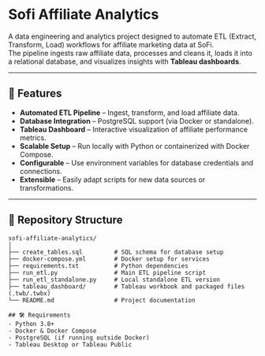 # Sofi Affiliate Analytics

A data engineering and analytics project designed to automate ETL (Extract, Transform, Load) workflows for affiliate marketing data at SoFi.  
The pipeline ingests raw affiliate data, processes and cleans it, loads it into a relational database, and visualizes insights with **Tableau dashboards**.

---

## 🚀 Features
- **Automated ETL Pipeline** – Ingest, transform, and load affiliate data.
- **Database Integration** – PostgreSQL support (via Docker or standalone).
- **Tableau Dashboard** – Interactive visualization of affiliate performance metrics.
- **Scalable Setup** – Run locally with Python or containerized with Docker Compose.
- **Configurable** – Use environment variables for database credentials and connections.
- **Extensible** – Easily adapt scripts for new data sources or transformations.

---

## 📂 Repository Structure
```plaintext
sofi-affiliate-analytics/
│
├── create_tables.sql         # SQL schema for database setup
├── docker-compose.yml        # Docker setup for services
├── requirements.txt          # Python dependencies
├── run_etl.py                # Main ETL pipeline script
├── run_etl_standalone.py     # Local standalone ETL version
├── tableau_dashboard/        # Tableau workbook and packaged files (.twb/.twbx)
└── README.md                 # Project documentation

## 🛠️ Requirements
- Python 3.8+
- Docker & Docker Compose
- PostgreSQL (if running outside Docker)
- Tableau Desktop or Tableau Public
